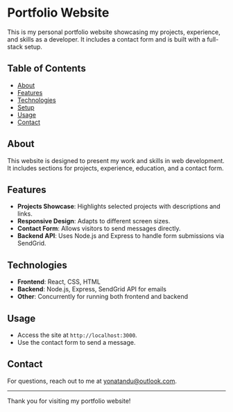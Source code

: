 
# Portfolio Website

This is my personal portfolio website showcasing my projects, experience, and skills as a developer. It includes a contact form and is built with a full-stack setup.

## Table of Contents

- [About](#about)
- [Features](#features)
- [Technologies](#technologies)
- [Setup](#setup)
- [Usage](#usage)
- [Contact](#contact)

## About

This website is designed to present my work and skills in web development. It includes sections for projects, experience, education, and a contact form.

## Features

- **Projects Showcase**: Highlights selected projects with descriptions and links.
- **Responsive Design**: Adapts to different screen sizes.
- **Contact Form**: Allows visitors to send messages directly.
- **Backend API**: Uses Node.js and Express to handle form submissions via SendGrid.

## Technologies

- **Frontend**: React, CSS, HTML
- **Backend**: Node.js, Express, SendGrid API for emails
- **Other**: Concurrently for running both frontend and backend



## Usage

- Access the site at `http://localhost:3000`.  
- Use the contact form to send a message.

## Contact

For questions, reach out to me at yonatandu@outlook.com.

---

Thank you for visiting my portfolio website!
